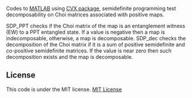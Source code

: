 Codes to [MATLAB](https://matlab.mathworks.com) using [CVX package](https://cvxr.com), semidefinite programming test decomposability on Choi matrices associated with positive maps. 

SDP_PPT checks if the Choi matrix of the map is an entanglement witness (EW) to a PPT entangled state. If a value is negative then a map is indecomposable, otherwise, a map is decomposable.
SDP_dec checks the decomposition of the Choi matrix if it is a sum of positive semidefinite and co-positive semidefinite matrices. If the value is near zero then such decomposition exists and the map is decomposable.

License
---
This code is under the MIT license.
[MIT License](https://opensource.org/license/MIT)
